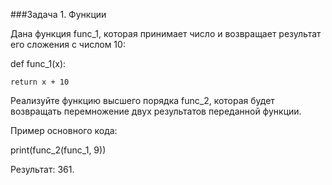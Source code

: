 ###Задача 1. Функции

Дана функция func_1, которая принимает число и возвращает результат его сложения с числом 10:



def func_1(x):

    return x + 10



Реализуйте функцию высшего порядка func_2, которая будет возвращать перемножение двух результатов переданной функции. 

Пример основного кода:

print(func_2(func_1, 9))



Результат: 361.